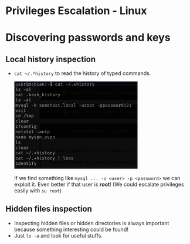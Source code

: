 # Privileges Escalation - Linux
# Discovering passwords and keys

## Local history inspection
- `cat ~/.*history` to read the history of typed commands.

  <img src="./imgs/history.png" alt="historyImg" width="70%"/>

  If we find something like `mysql ... -u <user> -p <password>` we can exploit it. Even better if that user is **root**! (We could escalate privileges easily with `su root`)

## Hidden files inspection
- Inspecting hidden files or hidden directories is always important because something interesting could be found! 
- Just `ls -a` and look for useful stuffs.


